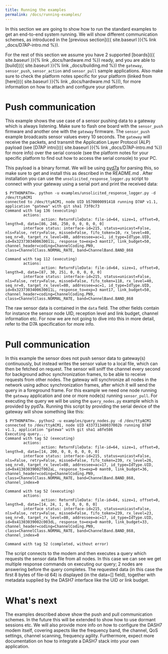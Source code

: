 ```yaml
---
title: Running the examples
permalink: /docs/running-examples/
---
```


In this section we are going to show how to run the standard examples to get an end-to-end system running.
We will show different communication schemes, as introduced in the [previous section]({{ site.baseurl }}{% link _docs/D7AP-intro.md %}).

For the rest of this section we assume you have 2 supported [boards]({{ site.baseurl }}{% link _docs/hardware.md %}) ready,
and you are able to [build]({{ site.baseurl }}{% link _docs/building.md %}) the `gateway`, `sensor_push`, `sensor_action` and `sensor_pull` sample applications.
Also make sure to check the platform notes specific for your platform (linked from [here]({{ site.baseurl }}{% link _docs/hardware.md %})), for more information on how to attach and configure your platform.

# Push communication

This example shows the use case of a sensor pushing data to a gateway which is always listening.
Make sure to flash one board with the `sensor_push` firmware and another one with the `gateway` firmware.
The `sensor_push` example broadcasts sensor values every 10 seconds. The `gateway` will receive the packets,
and transmit the Application Layer Protocol (ALP) payload (see [D7AP intro]({{ site.baseurl }}{% link _docs/D7AP-intro.md %}) for more info) over the serial console (see the platform notes for your specific platform to find out how to access the serial console) to your PC.

This payload is a binary format. We will be using [pyd7a](https://github.com/MOSAIC-LoPoW/pyd7a) for parsing this, so make sure to get and install this as described in the README.md .
After installation you can use the `unsolicited_response_logger.py` script to connect with your gateway using a serial port and print the received data:

	$ PYTHONPATH=. python -u examples/unsolicited_response_logger.py -d /dev/ttyACM1
	connected to /dev/ttyACM1, node UID b570000091418 running D7AP v1.1, application "gatewa" with git sha1 73f0c73
	Command with tag 136 (executing)
	        actions:
	                action: ReturnFileData: file-id=64, size=1, offset=0, length=8, data=[86, 246, 250, 0, 0, 0, 0, 0]
	        interface status: interface-id=215, status=unicast=False, nls=False, retry=False, missed=False, fifo_token=10, rx_level=40, seq_nr=0, target_rx_level=80, addressee=ac=1, id_type=IdType.UID, id=0x3237303400630011L, response_to=exp=3 mant17, link_budget=50, channel_header=coding=ChannelCoding.PN9, class=ChannelClass.NORMAL_RATE, band=ChannelBand.BAND_868

	Command with tag 112 (executing)
	        actions:
	                action: ReturnFileData: file-id=64, size=1, offset=0, length=8, data=[87, 30, 251, 0, 0, 0, 0, 0]
	        interface status: interface-id=215, status=unicast=False, nls=False, retry=False, missed=False, fifo_token=118, rx_level=40, seq_nr=0, target_rx_level=80, addressee=ac=1, id_type=IdType.UID, id=0x3237303400630011L, response_to=exp=3 mant17, link_budget=50, channel_header=coding=ChannelCoding.PN9, class=ChannelClass.NORMAL_RATE, band=ChannelBand.BAND_868

The raw sensor data is contained in the `data` field. The other fields contain for instance the sensor node UID, reception level and link budget, channel information etc. For now we are not going to dive into this in more detail, refer to the D7A specification for more info.

# Pull communication

In this example the sensor does not push sensor data to gateway(s) continuously, but instead writes the sensor value to a local file,
which can then be fetched on request. The sensor will sniff the channel every second for background adhoc synchronization frames, to be able to receive requests from other nodes. The gateway will synchronize all nodes in the network using adhoc synchronization frames, after which it will send the query in a foreground frame. For this example we need one node running the `gateway` application and one or more node(s) running `sensor_pull`. For executing the query we will be using the `query_nodes.py` example which is provided by pyd7a.
Running this script by providing the serial device of the gateway will show something like this:

	$ PYTHONPATH=. python2 -u examples/query_nodes.py -d /dev/ttyACM1
	connected to /dev/ttyACM1, node UID 433731340037002b running D7AP v1.1, application "gatewa" with git sha1 a8fe586
	Executing query...
	Command with tag 52 (executing)
	        actions:
	                action: ReturnFileData: file-id=64, size=1, offset=0, length=8, data=[14, 200, 0, 0, 0, 0, 0, 0]
	        interface status: interface-id=215, status=unicast=False, nls=False, retry=False, missed=False, fifo_token=239, rx_level=26, seq_nr=0, target_rx_level=80, addressee=ac=17, id_type=IdType.UID, id=0x41303039002f002aL, response_to=exp=0 mant0, link_budget=36, channel_header=coding=ChannelCoding.PN9, class=ChannelClass.NORMAL_RATE, band=ChannelBand.BAND_868, channel_index=0

	Command with tag 52 (executing)
	        actions:
	                action: ReturnFileData: file-id=64, size=1, offset=0, length=8, data=[14, 24, 1, 0, 0, 0, 0, 0]
	        interface status: interface-id=215, status=unicast=False, nls=False, retry=False, missed=False, fifo_token=239, rx_level=23, seq_nr=0, target_rx_level=80, addressee=ac=17, id_type=IdType.UID, id=0x41303039002c003dL, response_to=exp=0 mant0, link_budget=33, channel_header=coding=ChannelCoding.PN9, class=ChannelClass.NORMAL_RATE, band=ChannelBand.BAND_868, channel_index=0

	Command with tag 52 (completed, without error)

The script connects to the modem and then executes a query which requests the sensor data file from all nodes. In this case we can see we get multiple response commands on executing our query; 2 nodes are answering before the query completes. The requested data (in this case the first 8 bytes of file-id 64) is displayed (in the data=[] field), together with metadata supplied by the DASH7 interface like the UID or link budget.

# What's next

The examples described above show the push and pull communication schemes. In the future this will be extended to show how to use dormant sessions etc. We will also provide more info on how to configure the DASH7 modem itself, covering aspects like the frequency band, the channel, QoS settings, channel scanning, frequency agility. Furthermore, expect more documentation on how to integrate a DASH7 stack into your own application.
